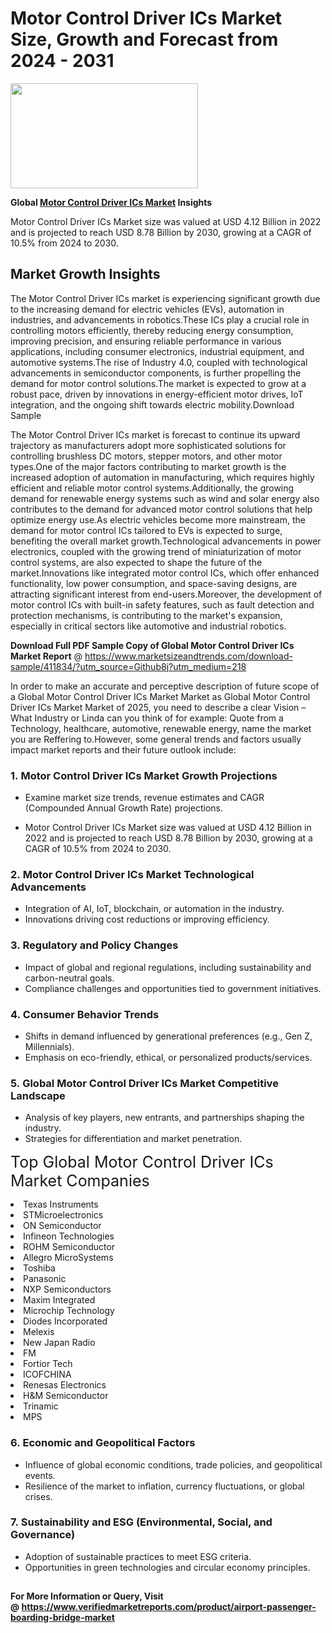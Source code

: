 <H1>Motor Control Driver ICs Market Size, Growth and Forecast from 2024 - 2031</H1><img class="aligncenter size-medium wp-image-584254" src="https://thirdeyenews.in/wp-content/uploads/2024/09/Global-Market-Research-300x168.jpeg" alt="" width="300" height="168" /><p><strong>Global&nbsp;<a href="https://www.marketsizeandtrends.com/download-sample/411834/?utm_source=Github8j?utm_medium=218">Motor Control Driver ICs Market</a> Insights</strong></p><p>Motor Control Driver ICs Market size was valued at USD 4.12 Billion in 2022 and is projected to reach USD 8.78 Billion by 2030, growing at a CAGR of 10.5% from 2024 to 2030.</p><p><h2>Market Growth Insights</h2> <p>The Motor Control Driver ICs market is experiencing significant growth due to the increasing demand for electric vehicles (EVs), automation in industries, and advancements in robotics.These ICs play a crucial role in controlling motors efficiently, thereby reducing energy consumption, improving precision, and ensuring reliable performance in various applications, including consumer electronics, industrial equipment, and automotive systems.The rise of Industry 4.0, coupled with technological advancements in semiconductor components, is further propelling the demand for motor control solutions.The market is expected to grow at a robust pace, driven by innovations in energy-efficient motor drives, IoT integration, and the ongoing shift towards electric mobility.Download Sample</p> <p>The Motor Control Driver ICs market is forecast to continue its upward trajectory as manufacturers adopt more sophisticated solutions for controlling brushless DC motors, stepper motors, and other motor types.One of the major factors contributing to market growth is the increased adoption of automation in manufacturing, which requires highly efficient and reliable motor control systems.Additionally, the growing demand for renewable energy systems such as wind and solar energy also contributes to the demand for advanced motor control solutions that help optimize energy use.As electric vehicles become more mainstream, the demand for motor control ICs tailored to EVs is expected to surge, benefiting the overall market growth.Technological advancements in power electronics, coupled with the growing trend of miniaturization of motor control systems, are also expected to shape the future of the market.Innovations like integrated motor control ICs, which offer enhanced functionality, low power consumption, and space-saving designs, are attracting significant interest from end-users.Moreover, the development of motor control ICs with built-in safety features, such as fault detection and protection mechanisms, is contributing to the market's expansion, especially in critical sectors like automotive and industrial robotics.</p><p><span class=""><strong>Download Full PDF Sample Copy of Global Motor Control Driver ICs Market Report</strong> @ <a href="https://www.marketsizeandtrends.com/download-sample/411834/?utm_source=Github8j?utm_medium=218" target="_blank">https://www.marketsizeandtrends.com/download-sample/411834/?utm_source=Github8j?utm_medium=218</a></span></p><p>In order to make an accurate and perceptive description of future scope of a Global&nbsp;Motor Control Driver ICs Market Market as Global&nbsp;Motor Control Driver ICs Market Market of 2025, you need to describe a clear Vision &ndash; What Industry or Linda can you think of for example: Quote from a Technology, healthcare, automotive, renewable energy, name the market you are Reffering to.However, some general trends and factors usually impact market reports and their future outlook include:</p><h3>1.&nbsp;<strong>Motor Control Driver ICs Market Growth Projections</strong></h3><ul><li>Examine market size trends, revenue estimates and CAGR (Compounded Annual Growth Rate) projections.</li><li><p>Motor Control Driver ICs Market size was valued at USD 4.12 Billion in 2022 and is projected to reach USD 8.78 Billion by 2030, growing at a CAGR of 10.5% from 2024 to 2030.</p></li></ul><h3>2.&nbsp;<strong>Motor Control Driver ICs Market Technological Advancements</strong></h3><ul><li>Integration of AI, IoT, blockchain, or automation in the industry.</li><li>Innovations driving cost reductions or improving efficiency.</li></ul><h3>3.&nbsp;<strong>Regulatory and Policy Changes</strong></h3><ul><li>Impact of global and regional regulations, including sustainability and carbon-neutral goals.</li><li>Compliance challenges and opportunities tied to government initiatives.</li></ul><h3>4.&nbsp;<strong>Consumer Behavior Trends</strong></h3><ul><li>Shifts in demand influenced by generational preferences (e.g., Gen Z, Millennials).</li><li>Emphasis on eco-friendly, ethical, or personalized products/services.</li></ul><h3>5.&nbsp;<strong>Global Motor Control Driver ICs Market Competitive Landscape</strong></h3><ul><li>Analysis of key players, new entrants, and partnerships shaping the industry.</li><li>Strategies for differentiation and market penetration.</li></ul><p data-pm-slice="1 1 []"><span style="color: inherit; font-family: inherit; font-size: 25px;">Top Global Motor Control Driver ICs Market Companies</span></p><div class="" data-test-id=""><p><li>Texas Instruments</li><li> STMicroelectronics</li><li> ON Semiconductor</li><li> Infineon Technologies</li><li> ROHM Semiconductor</li><li> Allegro MicroSystems</li><li> Toshiba</li><li> Panasonic</li><li> NXP Semiconductors</li><li> Maxim Integrated</li><li> Microchip Technology</li><li> Diodes Incorporated</li><li> Melexis</li><li> New Japan Radio</li><li> FM</li><li> Fortior Tech</li><li> ICOFCHINA</li><li> Renesas Electronics</li><li> H&M Semiconductor</li><li> Trinamic</li><li> MPS</li></p></div><h3>6.&nbsp;<strong>Economic and Geopolitical Factors</strong></h3><ul><li>Influence of global economic conditions, trade policies, and geopolitical events.</li><li>Resilience of the market to inflation, currency fluctuations, or global crises.</li></ul><h3>7.&nbsp;<strong>Sustainability and ESG (Environmental, Social, and Governance)</strong></h3><ul><li>Adoption of sustainable practices to meet ESG criteria.</li><li>Opportunities in green technologies and circular economy principles.</li></ul><h2><strong style="font-size: 14px;">For More Information or Query, Visit @&nbsp;</strong><a style="background-color: #ffffff; font-size: 14px;" href="https://www.marketsizeandtrends.com/report/motor-control-driver-ics-market/" target="_blank">https://www.verifiedmarketreports.com/product/airport-passenger-boarding-bridge-market</a></h2>